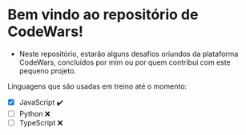 # Bem vindo ao repositório de CodeWars!

- Neste repositório, estarão alguns desafios oriundos da plataforma CodeWars, concluídos por mim ou por quem contribui com este pequeno projeto.

Linguagens que são usadas em treino até o momento:
- [x] JavaScript ✔️
- [ ] Python ❌
- [ ] TypeScript ❌
